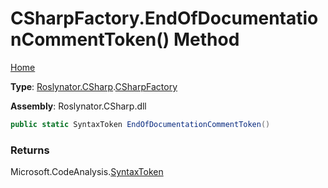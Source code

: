 # CSharpFactory\.EndOfDocumentationCommentToken\(\) Method

[Home](../../../../README.md)

**Type**: [Roslynator.CSharp](../../README.md)\.[CSharpFactory](../README.md)

**Assembly**: Roslynator\.CSharp\.dll

```csharp
public static SyntaxToken EndOfDocumentationCommentToken()
```

### Returns

Microsoft\.CodeAnalysis\.[SyntaxToken](https://docs.microsoft.com/en-us/dotnet/api/microsoft.codeanalysis.syntaxtoken)

